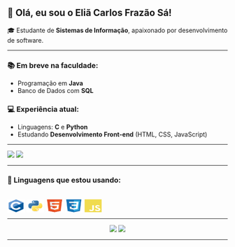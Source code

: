 ## 👋 Olá, eu sou o Eliã Carlos Frazão Sá!

🎓 Estudante de **Sistemas de Informação**, apaixonado por desenvolvimento de software.

---

### 📚 Em breve na faculdade:
- Programação em **Java**
- Banco de Dados com **SQL**

### 💻 Experiência atual:
- Linguagens: **C** e **Python**
- Estudando **Desenvolvimento Front-end** (HTML, CSS, JavaScript)

---
<div>
  <a href = "mailto:eliac@acad.ifma.edu.br"><img src="https://img.shields.io/badge/-Gmail-%23333?style=for-the-badge&logo=gmail&logoColor=white" target="_blank"></a>
  <a href="www.linkedin.com/in/eliã-carlos-frazão-sá-170801348" target="_blank"><img src="https://img.shields.io/badge/-LinkedIn-%230077B5?style=for-the-badge&logo=linkedin&logoColor=white" target="_blank"></a> 
</div>

---

### 🚀 Linguagens que estou usando:

<div style="display: inline_block"><br>
  <img align="center" alt="C" height="30" width="40" src="https://raw.githubusercontent.com/devicons/devicon/master/icons/c/c-original.svg">
  <img align="center" alt="Python" height="30" width="40" src="https://raw.githubusercontent.com/devicons/devicon/master/icons/python/python-original.svg">
  <img align="center" alt="HTML5" height="30" width="40" src="https://raw.githubusercontent.com/devicons/devicon/master/icons/html5/html5-original.svg">
  <img align="center" alt="CSS3" height="30" width="40" src="https://raw.githubusercontent.com/devicons/devicon/master/icons/css3/css3-original.svg">
  <img align="center" alt="JavaScript" height="30" width="40" src="https://raw.githubusercontent.com/devicons/devicon/master/icons/javascript/javascript-plain.svg">
</div>

---

<div align="center"> <img height="170em" src="https://github-readme-stats.vercel.app/api?username=EliC-F&show_icons=true&theme=radical&count_private=true"/> <img height="170em" src="https://github-readme-stats.vercel.app/api/top-langs/?username=EliC-F&layout=compact&langs_count=7&theme=radical"/> </div>

---
